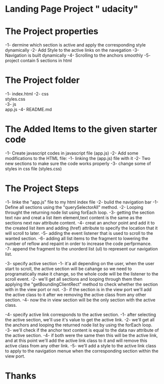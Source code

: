# Landing Page Project " udacity" 

# The Project properties #

 -1- dermine which section is active and apply the corresponding style dynamically
 -2- Add Style to the active links on the navegation 
 -3- Navigation is built dynamically
 -4- Scrolling to the anchors smoothly
 -5- project contain 5 sections in html 
 

#  The Project folder #
 -1- index.html
 -2- css                                                       
      styles.css                                               
 -3- js                     
      app.js
 -4- README.md


# The Added Items to the given starter code  #

 -1- Create javascript codes in javascript file (app.js) 
 -2- Add some modifications to the HTML file:
        -1- linking the (app.js) file with it
        -2- Two new sections to make sure the code works properly
 -3- change some of styles in css file (styles.css)

#  The Project Steps #

   -1-  linke the "app.js" file to my html index file
   -2-  bulid the navigation bar
        -1- Define all sections using the "querySelectorAll" method.
        -2- Looping throught the returning node list using forEach loop.
        -3- getting the section text nav and creat a list item element,text content is the same as the sections next nav attribute content.
        -4- creat an anchor point and add it to the created list item and adding (href) attribute to specify the location that it will scroll to later.
        -5- adding the event listener that is used to scroll to the wanted section.
        -6- adding all list items to the fragment to lowering the number of reflow and repaint in order to increase the code perfprmance.
        -7- append the fragment to the unorderd list (ul) to represent our navigation list.

   -3- specify  active section
        -1-   it'a all depending on the user, when the user start to scroll, the active section will be cahange so we need to programatically make it change, so the whole code will be the listener to the scroll event.
        -2-  we'll get all sections and looping through them then applying the "getBoundingClientRect" method to check whether the section with in the view port or not.
        -3-  if the section is in the view port we'll add the active class to it after we removing the active class from any other section.
        -4-  now the in view section will be the only section with the active class.
        
   -4- specify active link corresponds to the active section.
        -1-  after selecting the active section, we'll use it's value to get the active link.
        -2-  we'll get all the anchors and looping the returned node list by using the forEach loop.
        -3-  we'll check if the anchor text content is equal to the data nav attribute of the active section.
        -4-  if both were the same then this will be the active link, and at this point we'll add the active link class to it and will remove this active class from any other link.
        -5-  we'll add a style to the active link class to apply to the navigation menue when the corresponding section within the view port. 


# Thanks # 


